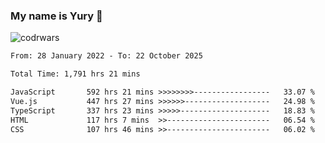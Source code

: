 ### My name is Yury 👋 
![codrwars](https://www.codewars.com/users/litury/badges/micro) 


<!--START_SECTION:waka-->

```txt
From: 28 January 2022 - To: 22 October 2025

Total Time: 1,791 hrs 21 mins

JavaScript       592 hrs 21 mins >>>>>>>>-----------------   33.07 %
Vue.js           447 hrs 27 mins >>>>>>-------------------   24.98 %
TypeScript       337 hrs 23 mins >>>>>--------------------   18.83 %
HTML             117 hrs 7 mins  >>-----------------------   06.54 %
CSS              107 hrs 46 mins >>-----------------------   06.02 %
```

<!--END_SECTION:waka-->

